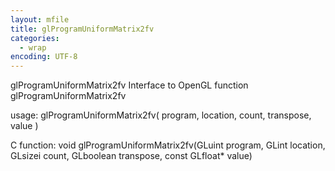 ```yaml
---
layout: mfile
title: glProgramUniformMatrix2fv
categories:
  - wrap
encoding: UTF-8
---
```


glProgramUniformMatrix2fv  Interface to OpenGL function glProgramUniformMatrix2fv

usage:  glProgramUniformMatrix2fv( program, location, count, transpose, value )

C function:  void glProgramUniformMatrix2fv(GLuint program, GLint location, GLsizei count, GLboolean transpose, const GLfloat\* value)